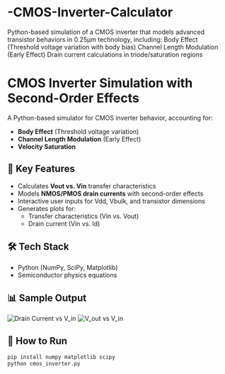 # -CMOS-Inverter-Calculator
 Python-based simulation of a CMOS inverter that models advanced transistor behaviors in 0.25µm technology, including:  Body Effect (Threshold voltage variation with body bias)  Channel Length Modulation (Early Effect)  Drain current calculations in triode/saturation regions
# CMOS Inverter Simulation with Second-Order Effects  
A Python-based simulator for CMOS inverter behavior, accounting for:  
- **Body Effect** (Threshold voltage variation)  
- **Channel Length Modulation** (Early Effect)  
- **Velocity Saturation**  

## 📌 Key Features  
- Calculates **Vout vs. Vin** transfer characteristics  
- Models **NMOS/PMOS drain currents** with second-order effects  
- Interactive user inputs for Vdd, Vbulk, and transistor dimensions  
- Generates plots for:  
  - Transfer characteristics (Vin vs. Vout)  
  - Drain current (Vin vs. Id)  

## 🛠️ Tech Stack  
- Python (NumPy, SciPy, Matplotlib)  
- Semiconductor physics equations  

## 📊 Sample Output  
![Drain Current vs V_in](https://github.com/user-attachments/assets/3d409846-ee7f-4120-84e0-ba0cba51182a)
![V_out vs V_in](https://github.com/user-attachments/assets/dd0a8be2-e3a4-409b-a7fe-8cca7d1be865)


## 🚀 How to Run  
```bash
pip install numpy matplotlib scipy
python cmos_inverter.py
